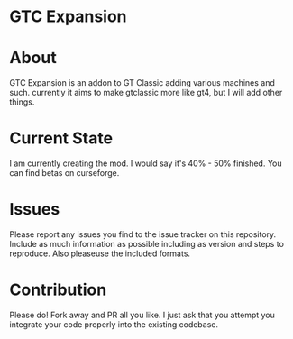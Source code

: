 # GTC Expansion
# About 
GTC Expansion is an addon to GT Classic adding various machines and such. currently it aims to make gtclassic more like gt4, but I will add other things.

# Current State
I am currently creating the mod. I would say it's 40% - 50% finished. You can find betas on curseforge.

# Issues
Please report any issues you find to the issue tracker on this repository. Include as much information as possible including as version and steps to reproduce. Also pleaseuse the included formats.

# Contribution
Please do! Fork away and PR all you like. I just ask that you attempt you integrate your code properly into the existing codebase.
